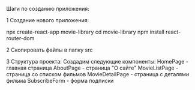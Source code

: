 Шаги по созданию приложения:

1 Создание нового приложения:

npx create-react-app movie-library
cd movie-library
npm install react-router-dom

2 Скопировать файлы в папку src

3 Структура проекта: Создадим следующие компоненты:
HomePage - главная страница
AboutPage - страница "О сайте"
MovieListPage - страница со списком фильмов
MovieDetailPage - страница с деталями фильма
SubscribeForm - форма подписки

